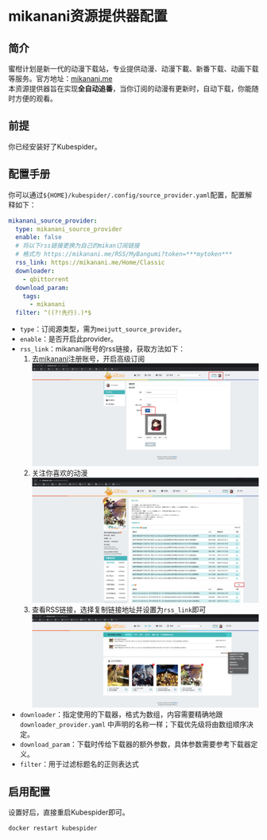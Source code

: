 # mikanani资源提供器配置
## 简介
蜜柑计划是新一代的动漫下载站，专业提供动漫、动漫下載、新番下载、动画下载等服务。官方地址：[mikanani.me](https://mikanani.me/)  
本资源提供器旨在实现**全自动追番**，当你订阅的动漫有更新时，自动下载，你能随时方便的观看。

## 前提
你已经安装好了Kubespider。

## 配置手册
你可以通过`${HOME}/kubespider/.config/source_provider.yaml`配置，配置解释如下：
```yaml
mikanani_source_provider:
  type: mikanani_source_provider
  enable: false
  # 将以下rss链接更换为自己的mikan订阅链接
  # 格式为 https://mikanani.me/RSS/MyBangumi?token=***mytoken***
  rss_link: https://mikanani.me/Home/Classic
  downloader:
    - qbittorrent
  download_param:
    tags:
      - mikanani
  filter: ^((?!先行).)*$
```

* `type`：订阅源类型，需为`meijutt_source_provider`。
* `enable`：是否开启此provider。  
* `rss_link`：mikanani账号的rss链接，获取方法如下：  
  1. 去[mikanani](https://mikanani.me/)注册账号，开启高级订阅 
   ![img](./images/mikanani_source_provider_cfg_1.jpg)
  2. 关注你喜欢的动漫
   ![img](./images/mikanani_source_provider_cfg_2.jpg)
  3. 查看RSS链接，选择复制链接地址并设置为`rss_link`即可
   ![img](./images/mikanani_source_provider_cfg_3.jpg)
* `downloader`：指定使用的下载器，格式为数组，内容需要精确地跟 `downloader_provider.yaml` 中声明的名称一样；下载优先级将由数组顺序决定。
* `download_param`：下载时传给下载器的额外参数，具体参数需要参考下载器定义。
* `filter`：用于过滤标题名的正则表达式

## 启用配置
设置好后，直接重启Kubespider即可。
```sh
docker restart kubespider
```
